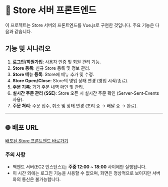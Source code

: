 # 🏪 Store 서버 프론트엔드

이 프로젝트는 Store 서버의 프론트엔드를 Vue.js로 구현한 것입니다. 주요 기능은 다음과 같습니다.

## 기능 및 시나리오

1. **로그인/회원가입**: 사용자 인증 및 회원 관리 기능.
2. **Store 등록**: 신규 Store 등록 및 정보 관리.
3. **Store 메뉴 등록**: Store에 메뉴 추가 및 수정.
4. **Store Open/Close**: Store의 영업 상태 변경 (영업 시작/종료).
5. **주문 기록**: 과거 주문 내역 확인 및 관리.
6. **실시간 주문 관리 (SSE)**: Store 오픈 시 실시간 주문 확인 (Server-Sent-Events 사용).
7. **주문 처리**: 주문 접수, 취소 및 상태 변경 (조리 중 → 배달 중 → 완료).

---

## 🌐 배포 URL

[배포된 Store 프론트엔드 바로가기](http://toy-project-store.s3-website.ap-northeast-2.amazonaws.com)

### 주의 사항
- 백엔드 서버(EC2 인스턴스)는 **주중 12:00 ~ 18:00** 사이에만 실행됩니다.
- 이 시간 외에는 로그인 기능을 사용할 수 없으며, 화면은 정상적으로 보이지만 서버와의 통신은 불가능합니다.
